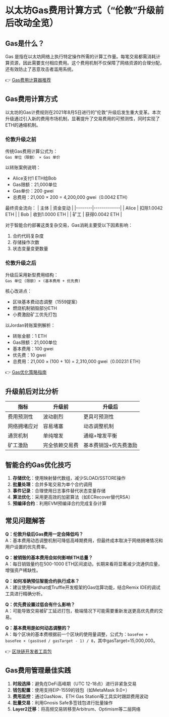 # 以太坊Gas费用计算方式（“伦敦”升级前后改动全览）

## Gas是什么？

Gas 是指在以太坊网络上执行特定操作所需的计算工作量。每笔交易都需消耗计算资源，因此需要支付相应费用。这个费用机制不仅保障了网络资源的合理分配，还有效防止了恶意攻击者滥用系统。

👉 [Gas费用计算器推荐](https://bit.ly/okx_welcome)

## Gas费用计算方式

以太坊的Gas计费规则在2021年8月5日进行的"伦敦"升级后发生重大变革。本次升级通过引入新的费用市场机制，显著提升了交易费用的可预测性，同时实现了ETH的通缩机制。

### 伦敦升级之前

传统Gas费用计算公式为：  
`Gas 单位（限额） × Gas 单价`  

以转账案例说明：
- Alice支付1 ETH给Bob
- Gas限额：21,000单位
- Gas单价：200 gwei
- 总费用：21,000 × 200 = 4,200,000 gwei（0.0042 ETH）

最终资金流向：
| 主体   | 资金变动      |
|--------|-------------|
| Alice  | 扣除1.0042 ETH |
| Bob    | 收到1.0000 ETH |
| 矿工   | 获得0.0042 ETH |

对于智能合约部署这类复杂交易，Gas消耗主要受以下因素影响：
1. 合约代码复杂度
2. 存储操作次数
3. 状态变量变更数量

### 伦敦升级之后

升级后采用新型费用结构：  
`Gas 单位 (限额) × (基本费用 + 优先费)`  

核心改进点：
- 区块基本费动态调整（1559提案）
- 燃烧机制销毁部分ETH
- 小费激励矿工优先打包

以Jordan转账案例解析：
- 转账金额：1 ETH
- Gas限额：21,000单位
- 基本费用：100 gwei
- 优先费：10 gwei
- 总费用：21,000 × (100 + 10) = 2,310,000 gwei（0.00231 ETH）

👉 [Gas优化策略指南](https://bit.ly/okx_welcome)

## 升级前后对比分析

| 指标         | 升级前                | 升级后                  |
|--------------|-----------------------|-------------------------|
| 费用预测性   | 波动剧烈              | 更具可预测性            |
| 网络拥堵应对 | 容易堵塞              | 动态调整机制            |
| 通货机制     | 单纯增发              | 通缩+增发平衡           |
| 矿工激励     | 完全依赖交易费        | 基本费销毁+优先费激励   |

## 智能合约Gas优化技巧

1. **存储优化**：使用映射替代数组，减少SLOAD/SSTORE操作
2. **批量处理**：合并多笔交易为单个合约调用
3. **事件记录**：合理使用日志事件替代状态变量存储
4. **算法优化**：采用更高效的加密算法（如ECRecover替代RSA）
5. **预编译合约**：利用EVM预编译合约完成复杂计算

## 常见问题解答

**Q：伦敦升级后Gas费用一定会降低吗？**  
A：基本费用动态调整机制可降低高峰期费用，但最终成本取决于网络拥堵情况和用户设置的优先费率。

**Q：被销毁的基本费用会如何影响ETH总量？**  
A：每日销毁量约在500-1000 ETH区间波动，长期来看将显著减少流通供应量，增强资产稀缺性。

**Q：如何准确预估智能合约执行成本？**  
A：建议使用Hardhat或Truffle开发框架的Gas估算功能，结合Remix IDE的调试工具进行精确分析。

**Q：优先费设置过低会有什么影响？**  
A：可能导致交易被矿工延迟打包，极端情况下可能需要重新发送更高优先费的交易。

**Q：基本费用是如何动态调整的？**  
A：每个区块的基本费根据前一个区块的使用量调整，公式为：`baseFee + baseFee × (gasUsed / gasTarget - 1) / 8`，其中gasTarget=15,000,000。

👉 [区块链开发者工具包](https://bit.ly/okx_welcome)

## Gas费用管理最佳实践

1. **时段选择**：避免在DeFi高峰期（UTC 12-18点）进行非紧急交易
2. **钱包配置**：使用支持EIP-1559的钱包（如MetaMask 9.0+）
3. **费用监控**：通过GasNow、ETH Gas Station等工具实时跟踪费用波动
4. **批量交易**：利用Gnosis Safe多签钱包进行批量操作
5. **Layer2迁移**：将高频交易转移至Arbitrum、Optimism等二层网络
